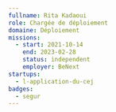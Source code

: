 ```yaml
---
fullname: Rita Kadaoui
role: Chargée de déploiement 
domaine: Déploiement
missions:
  - start: 2021-10-14
    end: 2023-02-28
    status: independent
    employer: BeNext
startups:
  - l-application-du-cej
badges:
  - segur
---
```



